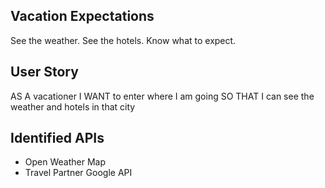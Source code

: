 <!-- Project Title and Description -->
## Vacation Expectations
See the weather. See the hotels. Know what to expect.

<!-- User Story -->
## User Story
AS A vacationer
I WANT to enter where I am going
SO THAT I can see the weather and hotels in that city

<!-- Identified APIs -->
## Identified APIs
* Open Weather Map
* Travel Partner Google API

<!-- Issues and Assignments -->

<!-- Title and Description Ideas:

Vacation Starts Here
A simple vacation app to know where you're going and what to expect

Vacation Spots
Know where you're going, where you can stay, and the weather in one app

Vacation Expectations
See the weather. See the hotels. Know what to expect.

The Vacationer App
Beyond a destination.


 -->
